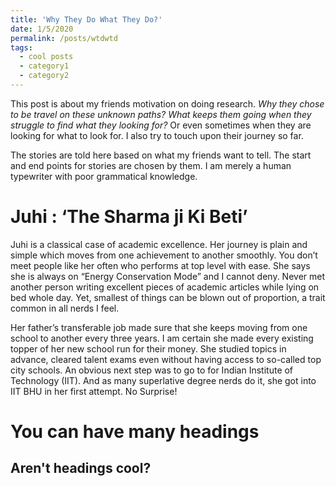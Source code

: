 ```yaml
---
title: 'Why They Do What They Do?'
date: 1/5/2020
permalink: /posts/wtdwtd
tags:
  - cool posts
  - category1
  - category2
---
```

This post is about my friends motivation on doing research. _Why they chose to be travel on these unknown paths? What keeps them going when they struggle to find what they looking for?_ Or even sometimes when they are looking for what to look for. I also try to touch upon their journey so far.

The stories are told here based on what my friends want to tell. The start and end points for stories are chosen by them. I am merely a human typewriter with poor grammatical knowledge.

Juhi : ‘The Sharma ji Ki Beti’
======

Juhi is a classical case of academic excellence. Her journey is plain and simple which moves from one achievement to another smoothly. You don’t meet people like her often who performs at top level with ease. She says she is always on “Energy Conservation Mode” and I cannot deny. Never met another person writing excellent pieces of academic articles while lying on bed whole day. Yet, smallest of things can be blown out of proportion, a trait common in all nerds I feel.

Her father’s transferable job made sure that she keeps moving from one school to another every three years. I am certain she made every existing topper of her new school run for their money. She studied topics in advance, cleared talent exams even without having access to so-called top city schools. An obvious next step was to go to for Indian Institute of Technology (IIT). And as many superlative degree nerds do it, she got into IIT BHU in her first attempt. No Surprise!



You can have many headings
======

Aren't headings cool?
------
